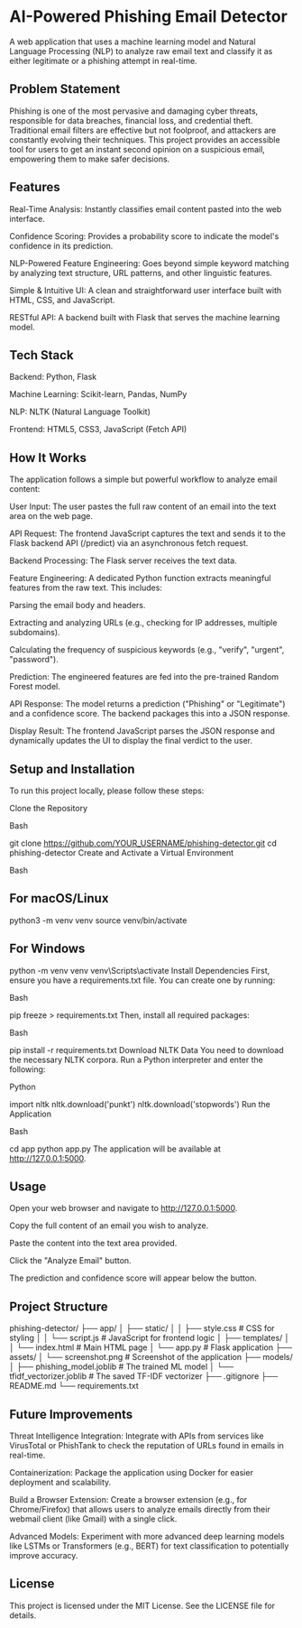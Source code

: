 # AI-Powered Phishing Email Detector
A web application that uses a machine learning model and Natural Language Processing (NLP) to analyze raw email text and classify it as either legitimate or a phishing attempt in real-time.

## Problem Statement
Phishing is one of the most pervasive and damaging cyber threats, responsible for data breaches, financial loss, and credential theft. Traditional email filters are effective but not foolproof, and attackers are constantly evolving their techniques. This project provides an accessible tool for users to get an instant second opinion on a suspicious email, empowering them to make safer decisions.

## Features
Real-Time Analysis: Instantly classifies email content pasted into the web interface.

Confidence Scoring: Provides a probability score to indicate the model's confidence in its prediction.

NLP-Powered Feature Engineering: Goes beyond simple keyword matching by analyzing text structure, URL patterns, and other linguistic features.

Simple & Intuitive UI: A clean and straightforward user interface built with HTML, CSS, and JavaScript.

RESTful API: A backend built with Flask that serves the machine learning model.

## Tech Stack
Backend: Python, Flask

Machine Learning: Scikit-learn, Pandas, NumPy

NLP: NLTK (Natural Language Toolkit)

Frontend: HTML5, CSS3, JavaScript (Fetch API)

## How It Works
The application follows a simple but powerful workflow to analyze email content:

User Input: The user pastes the full raw content of an email into the text area on the web page.

API Request: The frontend JavaScript captures the text and sends it to the Flask backend API (/predict) via an asynchronous fetch request.

Backend Processing: The Flask server receives the text data.

Feature Engineering: A dedicated Python function extracts meaningful features from the raw text. This includes:

Parsing the email body and headers.

Extracting and analyzing URLs (e.g., checking for IP addresses, multiple subdomains).

Calculating the frequency of suspicious keywords (e.g., "verify", "urgent", "password").

Prediction: The engineered features are fed into the pre-trained Random Forest model.

API Response: The model returns a prediction ("Phishing" or "Legitimate") and a confidence score. The backend packages this into a JSON response.

Display Result: The frontend JavaScript parses the JSON response and dynamically updates the UI to display the final verdict to the user.

## Setup and Installation
To run this project locally, please follow these steps:

Clone the Repository

Bash

git clone https://github.com/YOUR_USERNAME/phishing-detector.git
cd phishing-detector
Create and Activate a Virtual Environment

Bash

## For macOS/Linux
python3 -m venv venv
source venv/bin/activate

## For Windows
python -m venv venv
venv\Scripts\activate
Install Dependencies
First, ensure you have a requirements.txt file. You can create one by running:

Bash

pip freeze > requirements.txt
Then, install all required packages:

Bash

pip install -r requirements.txt
Download NLTK Data
You need to download the necessary NLTK corpora. Run a Python interpreter and enter the following:

Python

import nltk
nltk.download('punkt')
nltk.download('stopwords')
Run the Application

Bash

cd app
python app.py
The application will be available at http://127.0.0.1:5000.

## Usage
Open your web browser and navigate to http://127.0.0.1:5000.

Copy the full content of an email you wish to analyze.

Paste the content into the text area provided.

Click the "Analyze Email" button.

The prediction and confidence score will appear below the button.

## Project Structure
phishing-detector/
├── app/
│   ├── static/
│   │   ├── style.css       # CSS for styling
│   │   └── script.js       # JavaScript for frontend logic
│   ├── templates/
│   │   └── index.html      # Main HTML page
│   └── app.py              # Flask application
├── assets/
│   └── screenshot.png      # Screenshot of the application
├── models/
│   ├── phishing_model.joblib # The trained ML model
│   └── tfidf_vectorizer.joblib # The saved TF-IDF vectorizer
├── .gitignore
├── README.md
└── requirements.txt
## Future Improvements
Threat Intelligence Integration: Integrate with APIs from services like VirusTotal or PhishTank to check the reputation of URLs found in emails in real-time.

Containerization: Package the application using Docker for easier deployment and scalability.

Build a Browser Extension: Create a browser extension (e.g., for Chrome/Firefox) that allows users to analyze emails directly from their webmail client (like Gmail) with a single click.

Advanced Models: Experiment with more advanced deep learning models like LSTMs or Transformers (e.g., BERT) for text classification to potentially improve accuracy.

## License

This project is licensed under the MIT License. See the LICENSE file for details.

